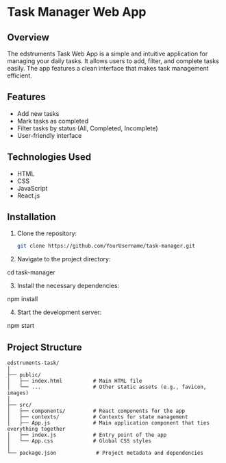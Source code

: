 # Task Manager Web App

## Overview

The edstruments Task Web App is a simple and intuitive application for managing your daily tasks. It allows users to add, filter, and complete tasks easily. The app features a clean interface that makes task management efficient.

## Features

- Add new tasks
- Mark tasks as completed
- Filter tasks by status (All, Completed, Incomplete)
- User-friendly interface

## Technologies Used

- HTML
- CSS
- JavaScript
- React.js

## Installation

1. Clone the repository:

   ```bash
   git clone https://github.com/YourUsername/task-manager.git
   ```

2. Navigate to the project directory:

cd task-manager

3. Install the necessary dependencies:

npm install

4. Start the development server:

npm start

## Project Structure

```
edstruments-task/
│
├── public/
│   ├── index.html          # Main HTML file
│   └── ...                 # Other static assets (e.g., favicon, images)
│
├── src/
│   ├── components/         # React components for the app
│   ├── contexts/           # Contexts for state management
│   ├── App.js              # Main application component that ties everything together
│   ├── index.js            # Entry point of the app
│   └── App.css             # Global CSS styles
│
└── package.json             # Project metadata and dependencies
```
